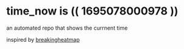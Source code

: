 # time_now is (( 1695078000978 ))

an automated repo that shows the currnent time

inspired by [breakingheatmap](https://github.com/breakingheatmap/breakingheatmap)